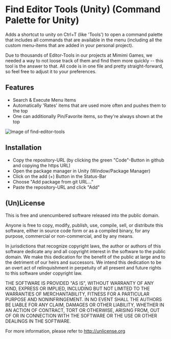 # Find Editor Tools (Unity) (Command Palette for Unity)
Adds a shortcut to unity on Ctrl+T (like 'Tools') to open a command palette that includes all commands that are available in the menu (including all the custom menu-items that are added in your personal project).

Due to thousands of Editor-Tools in our projects at Mimimi Games, we needed a way to not loose track of them and find them more quickly -- this tool is the answer to that. All code is in one file and pretty straight-forward, so feel free to adjust it to your preferences.

## Features
- Search & Execute Menu Items
- Automatically 'Rates' items that are used more often and pushes them to the top
- One can additionally Pin/Favorite items, so they're always shown at the top

![Image of find-editor-tools](https://phwitti.com/files/find-editor-tools-preview.gif)

## Installation
- Copy the repository-URL (by clicking the green "Code"-Button in github and copying the https URL)
- Open the package manager in Unity (Window/Package Manager)
- Click on the add (+) Button in the Status-Bar
- Choose "Add package from git URL..."
- Paste the repository-URL and click "Add"

## (Un)License

This is free and unencumbered software released into the public domain.

Anyone is free to copy, modify, publish, use, compile, sell, or distribute this software, either in source code form or as a compiled binary, for any purpose, commercial or non-commercial, and by any means.

In jurisdictions that recognize copyright laws, the author or authors of this software dedicate any and all copyright interest in the software to the public domain. We make this dedication for the benefit of the public at large and to the detriment of our heirs and successors. We intend this dedication to be an overt act of relinquishment in perpetuity of all present and future rights to this software under copyright law.

THE SOFTWARE IS PROVIDED "AS IS", WITHOUT WARRANTY OF ANY KIND, EXPRESS OR IMPLIED, INCLUDING BUT NOT LIMITED TO THE WARRANTIES OF MERCHANTABILITY, FITNESS FOR A PARTICULAR PURPOSE AND NONINFRINGEMENT. IN NO EVENT SHALL THE AUTHORS BE LIABLE FOR ANY CLAIM, DAMAGES OR OTHER LIABILITY, WHETHER IN AN ACTION OF CONTRACT, TORT OR OTHERWISE, ARISING FROM, OUT OF OR IN CONNECTION WITH THE SOFTWARE OR THE USE OR OTHER DEALINGS IN THE SOFTWARE.

For more information, please refer to <http://unlicense.org>
